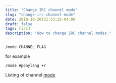```yaml
---
title: "Change IRC channel mode"
slug: "change-irc-channel-mode"
date: 2018-10-20T21:53:25-04:00
draft: false
tags: [irc]
description: "How to change IRC channel modes."
---
```

`/mode CHANNEL FLAG`

for example

`/mode #ponylang +r`

Listing of channel [mode](https://freenode.net/kb/answer/channelmodes)

